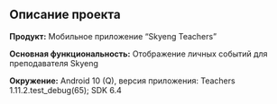 ## Описание проекта

**Продукт:** Мобильное приложение “Skyeng Teachers”

**Основная функциональность:** Отображение личных событий для преподавателя Skyeng

**Окружение:** Android 10 (Q), версия приложения: Teachers 1.11.2.test_debug(65); SDK 6.4 
